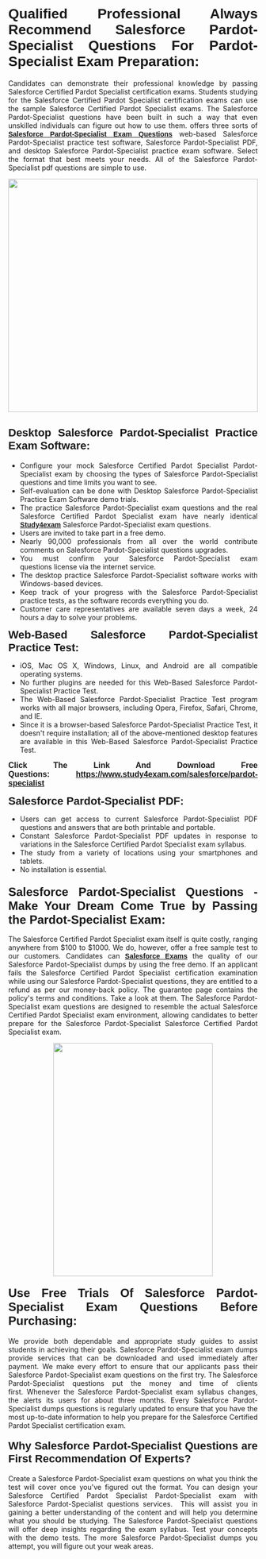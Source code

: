 <h1 style="text-align: justify;"><span style="font-family:Verdana,Geneva,sans-serif;"><strong>Qualified Professional Always Recommend Salesforce Pardot-Specialist Questions For Pardot-Specialist Exam Preparation:</strong></span></h1>

<p style="text-align: justify;">Candidates can demonstrate their professional knowledge by passing Salesforce Certified Pardot Specialist certification exams. Students studying for the Salesforce Certified Pardot Specialist certification exams can use the sample Salesforce Certified Pardot Specialist exams. The Salesforce Pardot-Specialist questions have been built in such a way that even unskilled individuals can figure out how to use them. offers three sorts of <a href="https://www.study4exam.com/salesforce/pardot-specialist" target="_blank"><span style="font-family:Verdana,Geneva,sans-serif;"><strong>Salesforce Pardot-Specialist Exam Questions</strong></span></a> web-based Salesforce Pardot-Specialist practice test software, Salesforce Pardot-Specialist PDF, and desktop Salesforce Pardot-Specialist practice exam software. Select the format that best meets your needs. All of the Salesforce Pardot-Specialist pdf questions are simple to use.</p>

<p style="text-align: justify;"><a href="https://www.study4exam.com/salesforce/pardot-specialist" target="_blank"><img alt="" src="https://lh3.googleusercontent.com/pw/AM-JKLWyZpIQ0aIkfIyIbfUPGjZUh9qzz_kEk5RQLLa1Ffk6zlfHeVNyBGzR2ChVBfJFdRCu2HSxQoY7qwgGNqYCcDhg4BDPSQC4_r1Lvt5LrVxcXJb-7gUYJ0C1j1XwacQik8iOf4NNB6rzl0eJTUoRr7yL=w1155-h649-no?authuser=0" style="width: 100%; height: 470px;" /></a></p>

<h2 style="text-align: justify;"><span style="font-family:Verdana,Geneva,sans-serif;"><strong><span style="font-size:22px;">Desktop Salesforce Pardot-Specialist Practice Exam Software:</span></strong></span></h2>

<ul>
	<li style="text-align: justify;">Configure your mock Salesforce Certified Pardot Specialist Pardot-Specialist exam by choosing the types of Salesforce Pardot-Specialist questions and time limits you want to see.</li>
	<li style="text-align: justify;">Self-evaluation can be done with Desktop Salesforce Pardot-Specialist Practice Exam Software demo trials.</li>
	<li style="text-align: justify;">The practice Salesforce Pardot-Specialist exam questions and the real Salesforce Certified Pardot Specialist exam have nearly identical <a href="https://www.study4exam.com/" target="_blank"><span style="font-family:Verdana,Geneva,sans-serif;"><strong>Study4exam</strong></span></a> Salesforce Pardot-Specialist exam questions.</li>
	<li style="text-align: justify;">Users are invited to take part in a free demo.</li>
	<li style="text-align: justify;">Nearly 90,000 professionals from all over the world contribute comments on Salesforce Pardot-Specialist questions upgrades.</li>
	<li style="text-align: justify;">You must confirm your Salesforce Pardot-Specialist exam questions license via the internet service.</li>
	<li style="text-align: justify;">The desktop practice Salesforce Pardot-Specialist software works with Windows-based devices.</li>
	<li style="text-align: justify;">Keep track of your progress with the Salesforce Pardot-Specialist practice tests, as the software records everything you do.</li>
	<li style="text-align: justify;">Customer care representatives are available seven days a week, 24 hours a day to solve your problems.</li>
</ul>

<p style="text-align: justify;"><strong><span style="font-size:22px;"><span style="font-family:Verdana,Geneva,sans-serif;">Web-Based Salesforce Pardot-Specialist Practice Test:</span></span></strong></p>

<ul>
	<li style="text-align: justify;">iOS, Mac OS X, Windows, Linux, and Android are all compatible operating systems.</li>
	<li style="text-align: justify;">No further plugins are needed for this Web-Based Salesforce Pardot-Specialist Practice Test.</li>
	<li style="text-align: justify;">The Web-Based Salesforce Pardot-Specialist Practice Test program works with all major browsers, including Opera, Firefox, Safari, Chrome, and IE.</li>
	<li style="text-align: justify;">Since it is a browser-based Salesforce Pardot-Specialist Practice Test, it doesn't require installation; all of the above-mentioned desktop features are available in this Web-Based Salesforce Pardot-Specialist Practice Test.</li>
</ul>

<p style="text-align: justify;"><span style="font-size:16px;"><span style="font-family:Tahoma,Geneva,sans-serif;"><strong>Click The Link And Download Free Questions:</strong> <strong><a href="https://www.study4exam.com/salesforce/pardot-specialist" target="_blank">https://www.study4exam.com/salesforce/pardot-specialist</a></strong></span></span></p>

<p style="text-align: justify;"><strong><span style="font-size:22px;"><span style="font-family:Verdana,Geneva,sans-serif;">Salesforce Pardot-Specialist PDF:</span></span></strong></p>

<ul>
	<li style="text-align: justify;">Users can get access to current Salesforce Pardot-Specialist PDF questions and answers that are both printable and portable.</li>
	<li style="text-align: justify;">Constant Salesforce Pardot-Specialist PDF updates in response to variations in the Salesforce Certified Pardot Specialist exam syllabus.</li>
	<li style="text-align: justify;">The study from a variety of locations using your smartphones and tablets.</li>
	<li style="text-align: justify;">No installation is essential.</li>
</ul>

<h3 style="text-align: justify;"><span style="font-family:Verdana,Geneva,sans-serif;"><strong><span style="font-size:24px;">Salesforce Pardot-Specialist Questions - Make Your Dream Come True by Passing the Pardot-Specialist Exam:</span></strong></span></h3>

<p style="text-align: justify;">The Salesforce Certified Pardot Specialist exam itself is quite costly, ranging anywhere from $100 to $1000. We do, however, offer a free sample test to our customers. Candidates can <a href="https://www.study4exam.com/salesforce-exams" target="_blank"><span style="font-family:Verdana,Geneva,sans-serif;"><strong>Salesforce Exams</strong></span></a> the quality of our Salesforce Pardot-Specialist dumps by using the free demo. If an applicant fails the Salesforce Certified Pardot Specialist certification examination while using our Salesforce Pardot-Specialist questions, they are entitled to a refund as per our money-back policy. The guarantee page contains the policy's terms and conditions. Take a look at them. The Salesforce Pardot-Specialist exam questions are designed to resemble the actual Salesforce Certified Pardot Specialist exam environment, allowing candidates to better prepare for the Salesforce Pardot-Specialist Salesforce Certified Pardot Specialist exam.</p>

<p style="text-align: center;"><a href="https://www.study4exam.com/salesforce/pardot-specialist" target="_blank"><img alt="" src="https://lh3.googleusercontent.com/pw/AM-JKLVm1AFNQYt9HiIQSWFIDJ4-reoM0KdCdeB19EHN9L4Ujh8Y8RsoWphcOgh6e0EKC_wCXdk0e-HV9pMpYeOiLTHeEFzZkvxkcVneQPmtckPgQ6d6_1fl6pQAIG3hKRJVIJQCxUF7j94Vj7Q4_c_jN3oH=w972-h649-no?authuser=0" style="width: 80%; height: 470px;" /></a></p>

<h4 style="text-align: justify;"><span style="font-family:Verdana,Geneva,sans-serif;"><strong><span style="font-size:24px;">Use Free Trials Of Salesforce Pardot-Specialist Exam Questions Before Purchasing:</span></strong></span></h4>

<p style="text-align: justify;">We provide both dependable and appropriate study guides to assist students in achieving their goals. Salesforce Pardot-Specialist exam dumps provide services that can be downloaded and used immediately after payment. We make every effort to ensure that our applicants pass their Salesforce Pardot-Specialist exam questions on the first try. The Salesforce Pardot-Specialist questions put the money and time of clients first. Whenever the Salesforce Pardot-Specialist exam syllabus changes, the alerts its users for about three months. Every Salesforce Pardot-Specialist dumps questions is regularly updated to ensure that you have the most up-to-date information to help you prepare for the Salesforce Certified Pardot Specialist certification exam.</p>

<h4 style="text-align: justify;"><strong><span style="font-family:Verdana,Geneva,sans-serif;"><span style="font-size:22px;">Why Salesforce Pardot-Specialist Questions are First Recommendation Of Experts?</span></span></strong></h4>

<p style="text-align: justify;">Create a Salesforce Pardot-Specialist exam questions on what you think the test will cover once you've figured out the format. You can design your Salesforce Certified Pardot Specialist Pardot-Specialist exam with Salesforce Pardot-Specialist questions services.  This will assist you in gaining a better understanding of the content and will help you determine what you should be studying. The Salesforce Pardot-Specialist questions will offer deep insights regarding the exam syllabus. Test your concepts with the demo tests. The more Salesforce Pardot-Specialist dumps you attempt, you will figure out your weak areas. </p>
